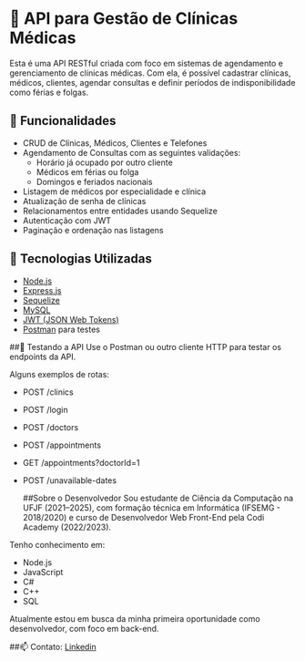 # 🏥 API para Gestão de Clínicas Médicas

Esta é uma API RESTful criada com foco em sistemas de agendamento e gerenciamento de clínicas médicas. Com ela, é possível cadastrar clínicas, médicos, clientes, agendar consultas e definir períodos de indisponibilidade como férias e folgas.

## 🚀 Funcionalidades

- CRUD de Clínicas, Médicos, Clientes e Telefones
- Agendamento de Consultas com as seguintes validações:
  - Horário já ocupado por outro cliente
  - Médicos em férias ou folga
  - Domingos e feriados nacionais
- Listagem de médicos por especialidade e clínica
- Atualização de senha de clínicas
- Relacionamentos entre entidades usando Sequelize
- Autenticação com JWT
- Paginação e ordenação nas listagens

## 🧰 Tecnologias Utilizadas

- [Node.js](https://nodejs.org/)
- [Express.js](https://expressjs.com/)
- [Sequelize](https://sequelize.org/)
- [MySQL](https://www.mysql.com/)
- [JWT (JSON Web Tokens)](https://jwt.io/)
- [Postman](https://www.postman.com/) para testes

##🧪 Testando a API
Use o Postman ou outro cliente HTTP para testar os endpoints da API.

Alguns exemplos de rotas:

- POST /clinics
- POST /login
- POST /doctors
- POST /appointments
- GET /appointments?doctorId=1
- POST /unavailable-dates

  ##Sobre o Desenvolvedor
Sou estudante de Ciência da Computação na UFJF (2021–2025), com formação técnica em Informática (IFSEMG - 2018/2020) e curso de Desenvolvedor Web Front-End pela Codi Academy (2022/2023).

Tenho conhecimento em:

- Node.js
- JavaScript
- C#
- C++
- SQL

Atualmente estou em busca da minha primeira oportunidade como desenvolvedor, com foco em back-end.

##📫 Contato: [Linkedin](www.linkedin.com/in/rafael-debussi)


